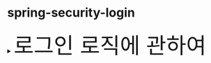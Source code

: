 # spring-security-login

<details>
<summary><span style="font-size: 50px;">로그인 로직에 관하여</span></summary>

## 0. 개요

Spring Security로 로그인 기능을 구현하면 많은 이점이 있다.

1. 세션의 처리를 자동으로 해주고, 그 세션을 통해 유저의 정보를 파싱할 수 있다.
2. 보안적인 처리를  스프링 시큐리티에 의존하여 편하게 작업할 수 있다.
3. 권한 저리 처리를 스프링 시큐리티에 의존하여 편하게 작업할 수 있다. 

이 외에도 계정 만료 처리, 비밀번호 만료 처리 등 많은 처리를 손쉽게 할 수 있도록 도와주지만, 셋팅이 조금 복잡하고 어려운 것들이 많다.
그래서 그러한 것들을 하나씩 정리해보려고 한다.

## 1. Spring Security의 Login Config 셋팅

![Untitled (1)](https://github.com/GiLik154/spring-security-login/assets/118507239/bfc3792c-8d7c-48da-91cb-40fa38a633a4)


위에 주석으로 다 달아두었지만 다시 설명을 한다.

예전에는 `WebSecurityConfigurerAdapter` 를 상속 받아서 오버라이딩으로 구현했으나, 현재는 빈으로 구현하고 있다.

![스크린샷 2023-06-01 오후 9 08 09](https://github.com/GiLik154/spring-security-login/assets/118507239/12347f31-d50b-4760-a3ec-b1b595870d57)

상세 정보에 들어가면 주석에 Bean으로 등록하는 방법을 친절하게 잘 적어뒀다.
쉽게 설명하면 and()가 하나의 괄호 라고 생각을 하면 편할 것 같다.
예시를 들어 

![스크린샷 2023-06-01 오후 9 09 32](https://github.com/GiLik154/spring-security-login/assets/118507239/351defcd-e36d-42ee-bb3a-277bd3012552)

`formLogin()` 의 처리가 끝나면 and로 괄호를 닫고 `.logout()` 로 새로 괄호를 열어 코딩을 하는 느낌이었다. 따라소 위와 같이 줄을 정리해놓은면 가독성이 더 좋을 것 같다.

나의 셋팅을 하나씩 살펴보면
CSRF을 사용하고
”/admin” 사이트에는 ADMIN이라는 등급을 가지고 있는 유저만 접근이 가능하며
그 외 사이트는 모든 사람이 접근이 가능한다.
로그인 사이트는 “/login” 을 사용하며, 성공하면 “/”로 이동한다.
로그아웃 사이트는 “/logout”을 사용하며 로그아웃에 성공하면 “/login”으로 이동한다.

위와 같은 셋팅을 지니고 있다.

이후에 셋팅을 해야 하는 부분을 UserDetails부분이다.

## 2. Spring Security의 UserDetails셋팅

![무제](https://github.com/GiLik154/spring-security-login/assets/118507239/be23fd51-940f-4f96-a7e1-baed17fda53c)

위와 같이 설정을 하면 된다.
각 메소드는 주석을 달아놓았다.

여기서 우리가 주의깊게 봐야하는 부분이 몇 군대 있는데

![스크린샷 2023-06-01 오후 9 21 21](https://github.com/GiLik154/spring-security-login/assets/118507239/3955e0fd-1ed1-48f5-9d14-ba19a6348ea3)

우선 User을 가지고 있어야만 생성될 수 있도록 생성자를 만드는 부분이 필수적이다.
이 User의 정보를 가지고 검증을 하기 때문이다.

![Untitled (2)](https://github.com/GiLik154/spring-security-login/assets/118507239/cda151a9-bbbb-46fa-af6c-2a6fa326d0bd)

이런식으로 Password와 username을 반환해주어야 인증을 할 수 있다.
위에는 유저의 등급을 확인하는 구간도 있는데, 그 쪽은 이따 등급에 관해서 이야기를 할 때 설명하도록 하겠다.
자 이쯤에서 나는 궁금한 것이 생겼다.
대체 어떻게 저 user을 가지고 오는거지…?
우선 

## 3. Spring Security의 UserDetailsService셋팅

![Untitled (3)](https://github.com/GiLik154/spring-security-login/assets/118507239/10518d51-4634-46e9-bab6-b5c6e7b38c88)

`UserDetailsService`를 구현하면 위와 같은 형식으로 작성하게 된다.
UserDetails를 상속받은 `UserDetailsImp`를 리턴해주어야 한다.
여기서 각 ORM에 따라 조금은 다른 방식으로 처리가 될 것이다.
꼭 User을 반환할 필요는 없지만, 우리는 객체 지향 언어인 자바를 하고 있기에, 객체를 반환해주는 쪽으로 작업을 했다.

아니 대체 어디서 거쳐서 여기로 오는건가.. 싶었다.

## 4. Spring Security의 로그인 처리 로직?

![Untitled (4)](https://github.com/GiLik154/spring-security-login/assets/118507239/58c69055-89f2-42db-9d0b-a488ea56f3ab)

위의 코드에서 `DaoAuthenticationProvider` 에서 오는거였다.
`AuthenticationProcessingFilter` ****에서 username과 password를 받아 

`UsernamePasswordAuthenticationToken` 토큰 객체를 만들고
`AuthenticationManager` 에 전달된다. 이후 순차적으로 인증 처리를 진행 한다.

`DaoAuthenticationProvider` 에서는 `UserDetailsService` 를 사용해서 사용자 정보를 가지고 오고, `UserDetailsService` 는 username을 통해 `UserDetails` 를 반환한다. 반환된 `UserDetails`를 통해 

`DaoAuthenticationProvider` 는 비밀번호를 비교하여 인증 후에 `Authentication` 를 반환하고, 
*(정확히는 `DaoAuthenticationProvider` 부모인 `AbstractUserDetailsAuthenticationProvider` 에서 반환되는 것 같다.)*
`SecurityContextHolder`에 전달된다. 

즉, 로그인의 대부분의 처리는 `DaoAuthenticationProvider` 에서 처리가 된다는 이야기이다. 

## 5. 주저리 주저리

공부하면서 머리 깨지는 줄 알았다. 보면서 스프링 시큐리티 코드가 아름답다고 생각이 들기도 했다. 언젠가는 저런 코드를 내가 작성할 수 있을까? 라는 생각도 많이 들었고, 생각보다 시큐리티 코드가 굉장히 광범위하고 넓었다.
시큐리티를 공부하면 정말 공부할 게 많다는 이야기를 들었는데, 실제로 공부해보니 그 양이 어마어마 했다.
심지어 왜? 작동하는지에 대해서 의문을 가지는 사람조차 많지 않아 정보를 찾는데에 어려움이 많이 있었다.
내가 조사한 자로들이 여러분들게 조금이나마 도움이 되었으면 좋겠고, 더 나은 문서를 작업하기 위해 노력해보도록 하겠습니다.

<details>
